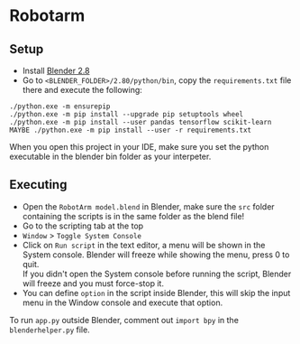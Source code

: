 # Robotarm


## Setup
- Install [Blender 2.8](https://www.blender.org/download/)
- Go to `<BLENDER_FOLDER>/2.80/python/bin`, copy the `requirements.txt` file there and execute the following:
```
./python.exe -m ensurepip
./python.exe -m pip install --upgrade pip setuptools wheel
./python.exe -m pip install --user pandas tensorflow scikit-learn
MAYBE ./python.exe -m pip install --user -r requirements.txt
```
When you open this project in your IDE, make sure you set the python executable in the blender bin folder as your interpeter.
## Executing
- Open the `RobotArm model.blend` in Blender, make sure the `src` folder containing the scripts is in the same folder as the blend file!
- Go to the scripting tab at the top
- `Window` > `Toggle System Console`
- Click on `Run script` in the text editor, a menu will be shown in the System console. Blender will freeze while showing the menu, press 0 to quit.  
 If you didn't open the System console before running the script, Blender will freeze and you must force-stop it.
- You can define `option` in the script inside Blender, this will skip the input menu in the Window console and execute that option.


To run `app.py` outside Blender, comment out `import bpy` in the `blenderhelper.py` file.